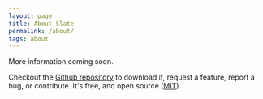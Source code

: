 ```yaml
---
layout: page
title: About Slate
permalink: /about/
tags: about
---
```


More information coming soon.

Checkout the [Github repository](https://github.com/rightlag/slate) to download it,
request a feature, report a bug, or contribute. It's free, and open source
([MIT](http://opensource.org/licenses/MIT)).
